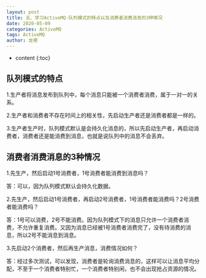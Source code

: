 ```yaml
---
layout: post
title: 五、学习ActiveMQ-队列模式的特点以及消费者消费消息的3种情况
date: 2020-05-09
categories: ActiveMQ
tags: ActiveMQ
author: 龙德
---
```


* content
{:toc}

## 队列模式的特点

1.生产者将消息发布到队列中，每个消息只能被一个消费者消费，属于一对一的关系。

2.生产者和消费者不存在时间上的相关性，先启动生产者还是消费者都是一样的。

3.生产者生产时，队列模式默认是会持久化消息的，所以先启动生产者，再启动消费者，消费者还是能消费到消息，也就是说队列中的消息不会丢弃。

## 消费者消费消息的3种情况

1.先生产，然后启动1号消费者，1号消费者能消费到消息吗？

答：可以，因为队列模式默认会持久化数据。

2.先生产，然后启动1号消费者，再启动2号消费者，1号消费者能消费吗？2号消费者能消费吗？

答：1号可以消费，2号不能消费。因为队列模式下的消息只允许一个消费者消费，不允许重复消费。又因为消息已经被1号消费者消费完了，没有待消费的消息，所以2号不能消息到消息。

3.先启动2个消费者，然后再生产消息，消费情况如何？

答：经过多次测试，可以发现，消费者是轮询消费消息的，这样可以让消息平均分配，不至于一个消费者特别忙，一个消费者特别闲，也不会出现抢占资源的情况。